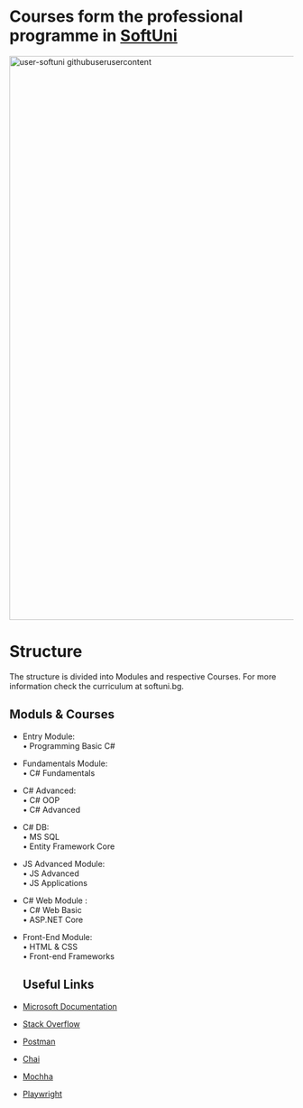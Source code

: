 # Courses form the professional programme in [SoftUni](https://softuni.bg/trainings/courses)
<img width="1000" alt="user-softuni githubuserusercontent" src="https://user-images.githubusercontent.com/64635613/119897634-9c857d80-bf38-11eb-8248-2cc0068b5b12.png">

# Structure
The structure is divided into Modules and respective Courses. For more information check the curriculum at softuni.bg.

## Moduls & Courses
* Entry Module:  
  • Programming Basic C#
* Fundamentals Module:   
  • C# Fundamentals
* C# Advanced:  
  • C# OOP         
  • C# Advanced
* C# DB:  
  • MS SQL    
  • Entity Framework Core
* JS Advanced Module:    
  • JS Advanced                                                                                                                                                            
  • JS Applications
* C# Web Module :       
  • C# Web Basic        
  • ASP.NET Core      
* Front-End Module:   
  • HTML & CSS      
  • Front-end Frameworks
  
  ## Useful Links
 
 * [Microsoft Documentation](https://learn.microsoft.com/en-us/docs/)
 * [Stack Overflow](https://stackoverflow.com/)
 * [Postman](https://www.postman.com/)
 * [Chai](https://www.chaijs.com/)
 * [Mochha](https://mochajs.org/)
 * [Playwright](https://playwright.dev/)
